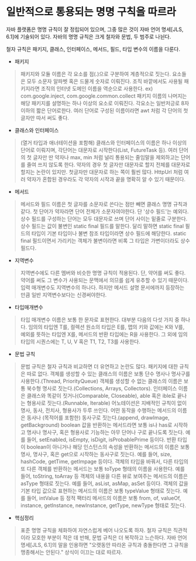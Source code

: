 # 일반적으로 통용되는 명명 구칙을 따르라
자바 플랫폼은 명명 규칙이 잘 정립되어 있으며, 그중 많은 것이 자바 언어 명세[JLS, 6.1]에 기술되어 있다.
자바의 명명 규칙은 크게 철자와 문법, 두 범주로 나뉜다.

철자 규칙은 패키지, 클래스, 인터페이스, 메서드, 필드, 타입 변수의 이름을 다룬다.

- 패키지
> 패키지와 모듈 이름은 각 요소를 점(.)으로 구분하여 계층적으로 짓는다. 요소들은 모두 소문자 알파벳 혹은
드물게 숫자로 이뤄진다. 조직 바깥에서도 사용될 패키지라면 조직의 인터넷 도메인 이름을 역순으로 사용한다.
ex) com.google.inject, com.google.common.collect
패키지 이름의 나머지는 해당 패키지를 설명하는 하나 이상의 요소로 이뤄진다. 각요소는 일반저긍로 8자 이하의 짧은 단어로한다.
여러 단어로 구성된 이름이라면 awt 처럼 각 단어의 첫 글자만 따서 써도 좋다.

- 클래스와 인터페이스
> (열거 타입과 애너테이션을 포함해) 클래스와 인터페이스의 이름은 하나 이상의 단어로 이뤄지며, 각단어는
대문자로 시작한다(List, FutureTask 등). 여러 단어의 첫 글자만 딴 약자나 max, min 처럼 널리 통용되는 줄임말을 제외하고는
단어를 줄여 쓰지 않도록 한다.
약자의 경우 첫 글자만 대문자로 할지 전체를 대문자로 할지는 논란이 있지만. 첫글자만 대문자로 하는 쪽이 훨씬 많다.
HttpUrl 처럼 여러 약자가 혼합된 경우라도 각 약자의 시작과 끝을 명확히 알 수 있기 때문이다.

- 메서드
> 메서드와 필드 이름은 첫 글자를 소문자로 쓴다는 점만 빼면 클래스 명명 규칙과 같다. 첫 단어가 약자라면 단어 전체가 소문자여야한다.
> 단 '상수 필드'는 예외다. 상수 필드를 구성하는 단어는 모두 대문자로 쓰며 단어 사이는 밑줄로 구분한다. 
> 상수 필드는 값이 불변인 static final 필드를 말한다. 달리 말하면 static final 필드의 타입이 기본 타입이나 불변 참조 타입이라면
> 상수 필드에 해당한다. static final 필드이면서 가리키는 객체가 불변이라면 비록 그 타입은 가변이더라도 상수필드다.

- 지역변수
> 지역변수에도 다른 멤버와 비슷한 명명 규칙이 적용된다. 단, 약어를 써도 좋다. 
> 약어를 써도 그 변수가 사용되는 문맥에서 의므를 쉽게 유추할 수 있기 때문이다.
> 입력 매개변수도 지역변수의 하나다. 하지만 메서드 설명 문서에까지 등장하는 만큼 일반 지역변수보다는 신경써야한다.

- 타입매개변수
> 타입 매개변수 이름은 보통 한 문자로 표현한다. 대부분 다음의 다섯 가지 중 하나다. 임의의 타입엔 T를, 컬렉션 원소의 타입은 E를,
> 맵의 키와 값에는 K와 V를, 예외를 뜻하는 타입엔 X를, 메서드의 반환 타입에는 R을 사용한다.
> 그 외에 임의 타입의 시퀀스에는 T, U, V 혹은 T1, T2, T3를 사용한다.

- 문법 규칙
> 문법 규칙은 철자 규칙과 비교하면 더 유연하고 논란도 많다. 패키지에 대한 규칙은 따로 없다.
> 객체를 생성할 수 있는 클래스의 이름은 보통 단수 명사나 명사구를 사용한다.(Thread, PriorityQueue)
> 객체를 생성할 수 없는 클래스의 이름은 보통 북수형 명사로 짓는다.(Collections, Arrays, Collectors).
> 인터페이스 이름은 클래스와 똑같이 짓거나(Comparable, Closeable), able 혹은 ible로 끝나는 형용사로 짓는다.(Runnable, Iterable)
> 어노테이션은 지배적인 규칙이 없이 명사, 동사, 전치사, 형용사가 두루 쓰인다.
> 어떤 동작을 수행하는 메서드의 이름은 동사나 (목적어를 포함한) 동사구로 짓는다.(append, drawImage, getBackground)
> boolean 값을 반환하는 메서드라면 보통 is나 has로 시작하고 명사나 명사구, 혹은 형용사로 기능하는 아무 단어나 구로 끝나도록 짓는다.
> 예를 들어, setEnabled, isEmpty, isDigit, isProbablePrime 등이다.
> 반환 타입이 boolean이 아니거나 해당 인스턴스의 속성을 반환하는 메서드의 이름은 보통 명사, 명사구, 혹은 get으로 시작하는 동사구로 짓는다.
> 예를 들어, size, hashCode, getTime, getImpage 등이다.
> 객체의 타입을 바꿔서, 다른 타입의 또 다른 객체를 반환하는 메서드는 보통 toType 형태의 이름을 사용한다. 예를 들어, toString, toArray 등
> 객체의 내용을 다른 뷰로 보여주는 메서드의 이름은 asType 형태로 짓는다. 예를 들어, asList, asMap, asSet 등이다.
> 객체의 값을 기본 타입 값으로 표현하는 메서드의 이름은 보통 typeValue 형태로 짓는다. 예를 들어, intValue 등
> 정적 팩터리 메서드의 이름은 보통 from, of, valueOf, instance, getInstance, newInstance, getType, newType 형태로 짓는다.

- 핵심정리
> 표준 명명 규칙을 체화하여 자연스럽게 베어 나오도록 하자. 철자 규칙은 직관적이라 모호한 부분이 적은 데 반해,
> 문법 규칙은 더 복작하고 느슨하다. 자바 언어 명세[JLS, 6.1]의 말을 인용하면 "오랫동안 따라온 규칙과 충돌한다면 그 규칙을 맹종해서는 안된다."
> 상식이 이끄는 대로 따르자.